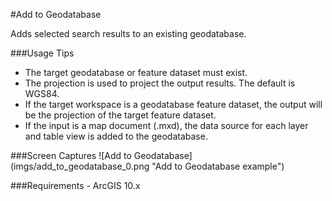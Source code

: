 #Add to Geodatabase

Adds selected search results to an existing geodatabase.

###Usage Tips
  - The target geodatabase or feature dataset must exist.
  - The projection is used to project the output results. The default is WGS84.
  - If the target workspace is a geodatabase feature dataset, the output will be the projection of the target feature dataset.
  - If the input is a map document (.mxd), the data source for each layer and table view is added to the geodatabase.


###Screen Captures
![Add to Geodatabase] (imgs/add_to_geodatabase_0.png "Add to Geodatabase example")

###Requirements
    - ArcGIS 10.x


[Voyager Search]:http://voyagersearch.com/
[@VoyagerGIS]:https://twitter.com/voyagergis
[github]:https://github.com/voyagersearch/tasks

